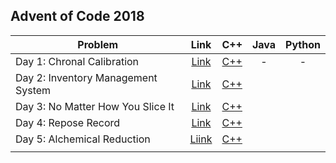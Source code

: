## Advent of Code 2018

| Problem | Link | C++ | Java | Python |
| --- | :---: | :---: | :---: | :---: |
| Day 1: Chronal Calibration | [Link](https://adventofcode.com/2018/day/1) | [C++](Day-01-Chronal-Calibration/cpp-2018-01/) | - | - |
| Day 2: Inventory Management System | [Link](https://adventofcode.com/2018/day/2) | [C++](Day-02-Inventory-Management-System/cpp-2018-02/) | | |
| Day 3: No Matter How You Slice It | [Link](https://adventofcode.com/2018/day/3) | [C++](Day-03-No-Matter-How-You-Slice-It/cpp-2018-03/) | | |
| Day 4: Repose Record | [Link](https://adventofcode.com/2018/day/4) | [C++](Day-04-Repose-Record/cpp-2018-04/) | | |
| Day 5: Alchemical Reduction | [Liink](https://adventofcode.com/2018/day/5) | [C++](Day-05-Alchemical-Reduction/cpp-2018-05/) | | |
| | | | | |